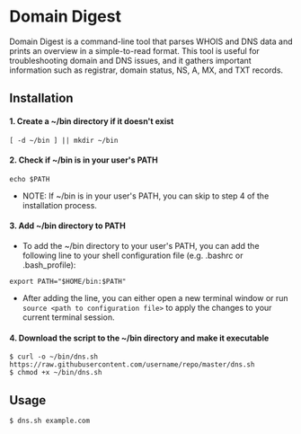 # Domain Digest
Domain Digest is a command-line tool that parses WHOIS and DNS data and prints an overview in a simple-to-read format. This tool is useful for troubleshooting domain and DNS issues, and it gathers important information such as registrar, domain status, NS, A, MX, and TXT records.

## Installation

#### 1. Create a ~/bin directory if it doesn't exist
`[ -d ~/bin ] || mkdir ~/bin`

#### 2. Check if ~/bin is in your user's PATH
`echo $PATH`
  - NOTE: If ~/bin is in your user's PATH, you can skip to step 4 of the installation process.

#### 3. Add ~/bin directory to PATH
 - To add the ~/bin directory to your user's PATH, you can add the following line to your shell configuration file (e.g. .bashrc or .bash_profile):  

  ```export PATH="$HOME/bin:$PATH"```

- After adding the line, you can either open a new terminal window or run `source <path to configuration file>` to apply the changes to your current terminal session.

#### 4. Download the script to the ~/bin directory and make it executable
```
$ curl -o ~/bin/dns.sh https://raw.githubusercontent.com/username/repo/master/dns.sh
$ chmod +x ~/bin/dns.sh
```
## Usage
`$ dns.sh example.com`
